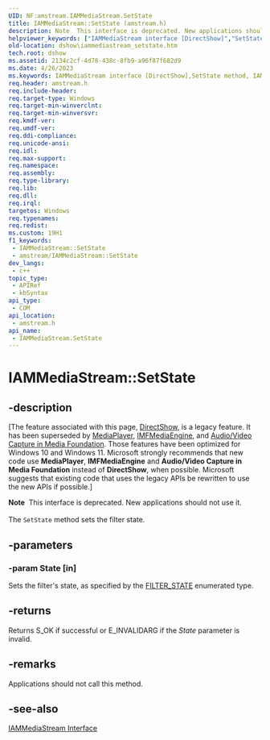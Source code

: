 ```yaml
---
UID: NF:amstream.IAMMediaStream.SetState
title: IAMMediaStream::SetState (amstream.h)
description: Note  This interface is deprecated. New applications should not use it. The SetState method sets the filter state.
helpviewer_keywords: ["IAMMediaStream interface [DirectShow]","SetState method","IAMMediaStream.SetState","IAMMediaStream::SetState","IAMMediaStreamSetState","SetState","SetState method [DirectShow]","SetState method [DirectShow]","IAMMediaStream interface","amstream/IAMMediaStream::SetState","dshow.iammediastream_setstate"]
old-location: dshow\iammediastream_setstate.htm
tech.root: dshow
ms.assetid: 2134c2cf-4d78-438c-8fb9-a96f87f682d9
ms.date: 4/26/2023
ms.keywords: IAMMediaStream interface [DirectShow],SetState method, IAMMediaStream.SetState, IAMMediaStream::SetState, IAMMediaStreamSetState, SetState, SetState method [DirectShow], SetState method [DirectShow],IAMMediaStream interface, amstream/IAMMediaStream::SetState, dshow.iammediastream_setstate
req.header: amstream.h
req.include-header: 
req.target-type: Windows
req.target-min-winverclnt: 
req.target-min-winversvr: 
req.kmdf-ver: 
req.umdf-ver: 
req.ddi-compliance: 
req.unicode-ansi: 
req.idl: 
req.max-support: 
req.namespace: 
req.assembly: 
req.type-library: 
req.lib: 
req.dll: 
req.irql: 
targetos: Windows
req.typenames: 
req.redist: 
ms.custom: 19H1
f1_keywords:
 - IAMMediaStream::SetState
 - amstream/IAMMediaStream::SetState
dev_langs:
 - c++
topic_type:
 - APIRef
 - kbSyntax
api_type:
 - COM
api_location:
 - amstream.h
api_name:
 - IAMMediaStream.SetState
---
```


# IAMMediaStream::SetState


## -description

\[The feature associated with this page, [DirectShow](/windows/win32/directshow/directshow), is a legacy feature. It has been superseded by [MediaPlayer](/uwp/api/Windows.Media.Playback.MediaPlayer), [IMFMediaEngine](/windows/win32/api/mfmediaengine/nn-mfmediaengine-imfmediaengine), and [Audio/Video Capture in Media Foundation](windows/win32/medfound/audio-video-capture-in-media-foundation). Those features have been optimized for Windows 10 and Windows 11. Microsoft strongly recommends that new code use **MediaPlayer**, **IMFMediaEngine** and **Audio/Video Capture in Media Foundation** instead of **DirectShow**, when possible. Microsoft suggests that existing code that uses the legacy APIs be rewritten to use the new APIs if possible.\]

<div class="alert"><b>Note</b>  This interface is deprecated. New applications should not use it.</div>
<div> </div>
The <code>SetState</code> method sets the filter state.

## -parameters

### -param State [in]

Sets the filter's state, as specified by the <a href="/windows/win32/api/strmif/ne-strmif-filter_state">FILTER_STATE</a> enumerated type.

## -returns

Returns S_OK if successful or E_INVALIDARG if the <i>State</i> parameter is invalid.

## -remarks

Applications should not call this method.

## -see-also

<a href="/windows/desktop/api/amstream/nn-amstream-iammediastream">IAMMediaStream Interface</a>
